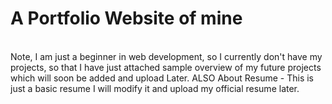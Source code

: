 <h1>A Portfolio Website of mine</h1><br>Note, I am just a  beginner in web development, so I currently don't have my projects, so that I have just attached sample overview of my future projects which will soon  be added and upload Later. 
ALSO About Resume - This is just a basic resume I will modify it and upload my official resume later.
